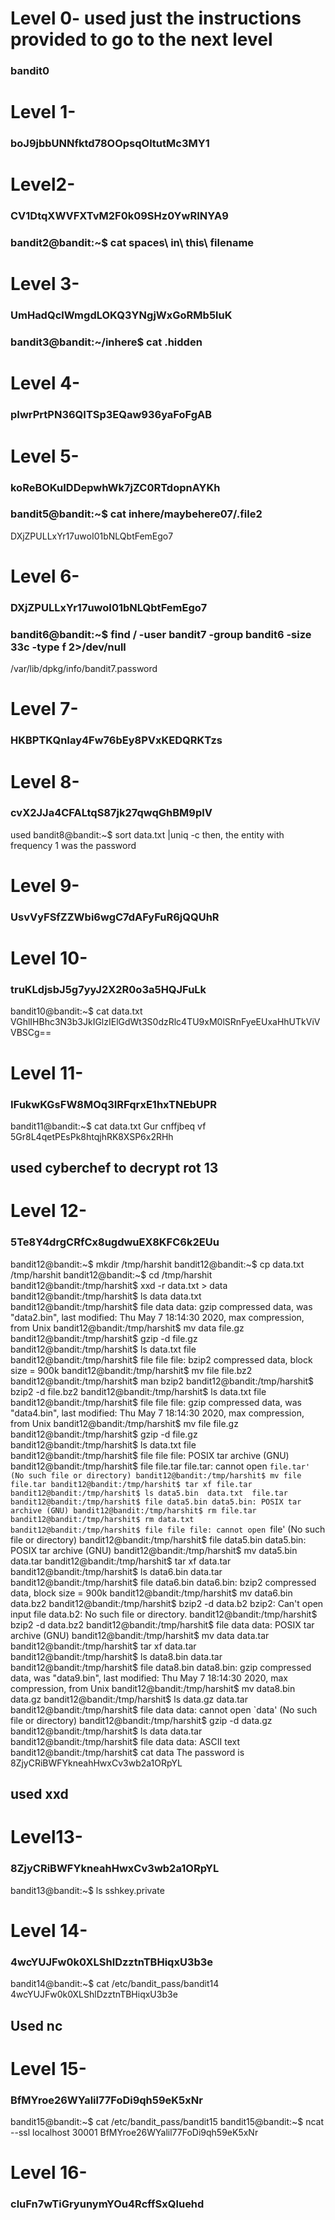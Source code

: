 # Level 0- used just the instructions provided to go to the next level
 ### bandit0
 #
# Level 1- 
### boJ9jbbUNNfktd78OOpsqOltutMc3MY1
#
# Level2-
### CV1DtqXWVFXTvM2F0k09SHz0YwRINYA9
### bandit2@bandit:~$ cat spaces\ in\ this\ filename 
#
# Level 3-
### UmHadQclWmgdLOKQ3YNgjWxGoRMb5luK
### bandit3@bandit:~/inhere$ cat .hidden
# Level 4-
### pIwrPrtPN36QITSp3EQaw936yaFoFgAB
#
# Level 5-
### koReBOKuIDDepwhWk7jZC0RTdopnAYKh
### bandit5@bandit:~$ cat inhere/maybehere07/.file2
DXjZPULLxYr17uwoI01bNLQbtFemEgo7
#
# Level 6-
### DXjZPULLxYr17uwoI01bNLQbtFemEgo7
### bandit6@bandit:~$ find / -user bandit7 -group bandit6 -size 33c -type f 2>/dev/null
/var/lib/dpkg/info/bandit7.password
#
# Level 7- 
### HKBPTKQnIay4Fw76bEy8PVxKEDQRKTzs
### 

#
# Level 8-
### cvX2JJa4CFALtqS87jk27qwqGhBM9plV
used
bandit8@bandit:~$ sort data.txt |uniq -c
then,
the entity with frequency 1 was the password
#
# Level 9-
### UsvVyFSfZZWbi6wgC7dAFyFuR6jQQUhR
#
# Level 10- 
### truKLdjsbJ5g7yyJ2X2R0o3a5HQJFuLk
bandit10@bandit:~$ cat data.txt
VGhlIHBhc3N3b3JkIGlzIElGdWt3S0dzRlc4TU9xM0lSRnFyeEUxaHhUTkViVVBSCg==
#
# Level 11- 
### IFukwKGsFW8MOq3IRFqrxE1hxTNEbUPR
bandit11@bandit:~$ cat data.txt
Gur cnffjbeq vf 5Gr8L4qetPEsPk8htqjhRK8XSP6x2RHh
## used cyberchef to decrypt rot 13
#
# Level 12- 
### 5Te8Y4drgCRfCx8ugdwuEX8KFC6k2EUu
bandit12@bandit:~$ mkdir /tmp/harshit
bandit12@bandit:~$ cp data.txt /tmp/harshit
bandit12@bandit:~$ cd /tmp/harshit
bandit12@bandit:/tmp/harshit$ xxd -r data.txt > data
bandit12@bandit:/tmp/harshit$ ls
data  data.txt
bandit12@bandit:/tmp/harshit$ file data
data: gzip compressed data, was "data2.bin", last modified: Thu May  7 18:14:30 2020, max compression, from Unix
bandit12@bandit:/tmp/harshit$ mv data file.gz
bandit12@bandit:/tmp/harshit$ gzip -d file.gz
bandit12@bandit:/tmp/harshit$ ls
data.txt  file
bandit12@bandit:/tmp/harshit$ file file
file: bzip2 compressed data, block size = 900k
bandit12@bandit:/tmp/harshit$ mv file file.bz2
bandit12@bandit:/tmp/harshit$ man bzip2
bandit12@bandit:/tmp/harshit$ bzip2 -d file.bz2
bandit12@bandit:/tmp/harshit$ ls
data.txt  file
bandit12@bandit:/tmp/harshit$ file file
file: gzip compressed data, was "data4.bin", last modified: Thu May  7 18:14:30 2020, max compression, from Unix
bandit12@bandit:/tmp/harshit$ mv file file.gz 
bandit12@bandit:/tmp/harshit$ gzip -d file.gz
bandit12@bandit:/tmp/harshit$ ls
data.txt  file
bandit12@bandit:/tmp/harshit$ file file
file: POSIX tar archive (GNU)
bandit12@bandit:/tmp/harshit$ file file.tar
file.tar: cannot open `file.tar' (No such file or directory)
bandit12@bandit:/tmp/harshit$ mv file file.tar
bandit12@bandit:/tmp/harshit$ tar xf file.tar
bandit12@bandit:/tmp/harshit$ ls
data5.bin  data.txt  file.tar
bandit12@bandit:/tmp/harshit$ file data5.bin
data5.bin: POSIX tar archive (GNU)
bandit12@bandit:/tmp/harshit$ rm file.tar
bandit12@bandit:/tmp/harshit$ rm data.txt
bandit12@bandit:/tmp/harshit$ file file
file: cannot open `file' (No such file or directory)
bandit12@bandit:/tmp/harshit$ file data5.bin
data5.bin: POSIX tar archive (GNU)
bandit12@bandit:/tmp/harshit$ mv data5.bin data.tar
bandit12@bandit:/tmp/harshit$ tar xf data.tar
bandit12@bandit:/tmp/harshit$ ls
data6.bin  data.tar
bandit12@bandit:/tmp/harshit$ file data6.bin
data6.bin: bzip2 compressed data, block size = 900k
bandit12@bandit:/tmp/harshit$ mv data6.bin data.bz2
bandit12@bandit:/tmp/harshit$ bzip2 -d data.b2
bzip2: Can't open input file data.b2: No such file or directory.
bandit12@bandit:/tmp/harshit$ bzip2 -d data.bz2
bandit12@bandit:/tmp/harshit$ file data
data: POSIX tar archive (GNU)
bandit12@bandit:/tmp/harshit$ mv data data.tar
bandit12@bandit:/tmp/harshit$ tar xf data.tar
bandit12@bandit:/tmp/harshit$ ls
data8.bin  data.tar
bandit12@bandit:/tmp/harshit$ file data8.bin
data8.bin: gzip compressed data, was "data9.bin", last modified: Thu May  7 18:14:30 2020, max compression, from Unix
bandit12@bandit:/tmp/harshit$ mv data8.bin data.gz
bandit12@bandit:/tmp/harshit$ ls
data.gz  data.tar
bandit12@bandit:/tmp/harshit$ file data
data: cannot open `data' (No such file or directory)
bandit12@bandit:/tmp/harshit$ gzip -d data.gz
bandit12@bandit:/tmp/harshit$ ls
data  data.tar
bandit12@bandit:/tmp/harshit$ file data
data: ASCII text
bandit12@bandit:/tmp/harshit$ cat data
The password is 8ZjyCRiBWFYkneahHwxCv3wb2a1ORpYL
## used xxd
#
# Level13- 
### 8ZjyCRiBWFYkneahHwxCv3wb2a1ORpYL
bandit13@bandit:~$ ls
sshkey.private

# Level 14- 
### 4wcYUJFw0k0XLShlDzztnTBHiqxU3b3e
bandit14@bandit:~$ cat /etc/bandit_pass/bandit14
4wcYUJFw0k0XLShlDzztnTBHiqxU3b3e
## Used nc
#
# Level 15- 
### BfMYroe26WYalil77FoDi9qh59eK5xNr
bandit15@bandit:~$ cat /etc/bandit_pass/bandit15
bandit15@bandit:~$ ncat --ssl localhost 30001
BfMYroe26WYalil77FoDi9qh59eK5xNr
#
# Level 16-
### cluFn7wTiGryunymYOu4RcffSxQluehd
